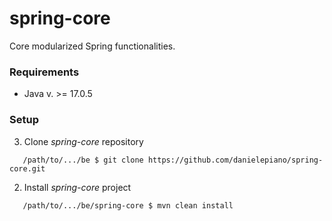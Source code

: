 # spring-core
Core modularized Spring functionalities.

### Requirements
* Java v. >= 17.0.5

### Setup
3. Clone _spring-core_ repository
```
   /path/to/.../be $ git clone https://github.com/danielepiano/spring-core.git
```
2. Install _spring-core_ project
```
   /path/to/.../be/spring-core $ mvn clean install
```
